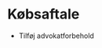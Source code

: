 # Købsaftale
* Tilføj advokatforbehold

<!-- {BearID:5AE27AB4-36E2-49AC-92C7-82B29D6CB2BD-26680-000006A598E6B5F1} -->
